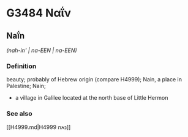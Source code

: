 # G3484 Ναΐν

## Naḯn

_(nah-in' | na-EEN | na-EEN)_

### Definition

beauty; probably of Hebrew origin (compare H4999); Nain, a place in Palestine; Nain; 

- a village in Galilee located at the north base of Little Hermon

### See also

[[H4999.md|H4999 נאה]]
